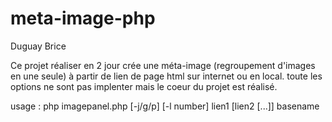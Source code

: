 # meta-image-php

Duguay Brice

Ce projet réaliser en 2 jour crée une méta-image (regroupement d'images en une seule) à partir de lien de page html sur internet ou en local. toute les options ne sont pas implenter mais le coeur du projet est réalisé.

usage : php imagepanel.php [-j/g/p] [-l number] lien1 [lien2 [...]] basename
